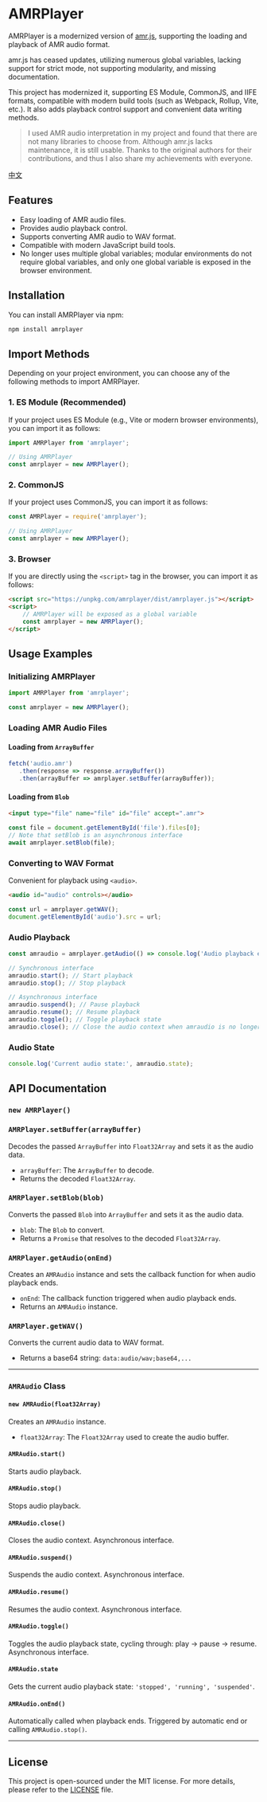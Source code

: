# AMRPlayer

AMRPlayer is a modernized version of [amr.js](https://github.com/jpemartins/amr.js), supporting the loading and playback of AMR audio format.

amr.js has ceased updates, utilizing numerous global variables, lacking support for strict mode, not supporting modularity, and missing documentation.

This project has modernized it, supporting ES Module, CommonJS, and IIFE formats, compatible with modern build tools (such as Webpack, Rollup, Vite, etc.). It also adds playback control support and convenient data writing methods.

> I used AMR audio interpretation in my project and found that there are not many libraries to choose from. Although amr.js lacks maintenance, it is still usable. Thanks to the original authors for their contributions, and thus I also share my achievements with everyone.

[中文](./README.CN.md)

## Features

- Easy loading of AMR audio files.
- Provides audio playback control.
- Supports converting AMR audio to WAV format.
- Compatible with modern JavaScript build tools.
- No longer uses multiple global variables; modular environments do not require global variables, and only one global variable is exposed in the browser environment.

## Installation

You can install AMRPlayer via npm:

```bash
npm install amrplayer
```

## Import Methods

Depending on your project environment, you can choose any of the following methods to import AMRPlayer.

### 1. ES Module (Recommended)

If your project uses ES Module (e.g., Vite or modern browser environments), you can import it as follows:

```javascript
import AMRPlayer from 'amrplayer';

// Using AMRPlayer
const amrplayer = new AMRPlayer();
```

### 2. CommonJS

If your project uses CommonJS, you can import it as follows:

```javascript
const AMRPlayer = require('amrplayer');

// Using AMRPlayer
const amrplayer = new AMRPlayer();
```

### 3. Browser

If you are directly using the `<script>` tag in the browser, you can import it as follows:

```html
<script src="https://unpkg.com/amrplayer/dist/amrplayer.js"></script>
<script>
    // AMRPlayer will be exposed as a global variable
    const amrplayer = new AMRPlayer();
</script>
```

## Usage Examples

### Initializing AMRPlayer

```javascript
import AMRPlayer from 'amrplayer';

const amrplayer = new AMRPlayer();
```

### Loading AMR Audio Files

#### Loading from `ArrayBuffer`

```javascript
fetch('audio.amr')
   .then(response => response.arrayBuffer())
   .then(arrayBuffer => amrplayer.setBuffer(arrayBuffer));
```

#### Loading from `Blob`

```html
<input type="file" name="file" id="file" accept=".amr">
```

```javascript
const file = document.getElementById('file').files[0];
// Note that setBlob is an asynchronous interface
await amrplayer.setBlob(file);
```

### Converting to WAV Format

Convenient for playback using `<audio>`.

```html
<audio id="audio" controls></audio>
```

```javascript
const url = amrplayer.getWAV();
document.getElementById('audio').src = url;
```

### Audio Playback

```javascript
const amraudio = amrplayer.getAudio(() => console.log('Audio playback ended'));

// Synchronous interface
amraudio.start(); // Start playback
amraudio.stop(); // Stop playback

// Asynchronous interface
amraudio.suspend(); // Pause playback
amraudio.resume(); // Resume playback
amraudio.toggle(); // Toggle playback state
amraudio.close(); // Close the audio context when amraudio is no longer needed
```

### Audio State

```javascript
console.log('Current audio state:', amraudio.state);
```

## API Documentation

### `new AMRPlayer()`

### `AMRPlayer.setBuffer(arrayBuffer)`

Decodes the passed `ArrayBuffer` into `Float32Array` and sets it as the audio data.

- `arrayBuffer`: The `ArrayBuffer` to decode.
- Returns the decoded `Float32Array`.

### `AMRPlayer.setBlob(blob)`

Converts the passed `Blob` into `ArrayBuffer` and sets it as the audio data.

- `blob`: The `Blob` to convert.
- Returns a `Promise` that resolves to the decoded `Float32Array`.

### `AMRPlayer.getAudio(onEnd)`

Creates an `AMRAudio` instance and sets the callback function for when audio playback ends.

- `onEnd`: The callback function triggered when audio playback ends.
- Returns an `AMRAudio` instance.

### `AMRPlayer.getWAV()`

Converts the current audio data to WAV format.

- Returns a base64 string: `data:audio/wav;base64,...`

---

### `AMRAudio` Class

#### `new AMRAudio(float32Array)`

Creates an `AMRAudio` instance.

- `float32Array`: The `Float32Array` used to create the audio buffer.

#### `AMRAudio.start()`

Starts audio playback.

#### `AMRAudio.stop()`

Stops audio playback.

#### `AMRAudio.close()`

Closes the audio context. Asynchronous interface.

#### `AMRAudio.suspend()`

Suspends the audio context. Asynchronous interface.

#### `AMRAudio.resume()`

Resumes the audio context. Asynchronous interface.

#### `AMRAudio.toggle()`

Toggles the audio playback state, cycling through: play -> pause -> resume. Asynchronous interface.

#### `AMRAudio.state`

Gets the current audio playback state: `'stopped', 'running', 'suspended'`.

#### `AMRAudio.onEnd()`

Automatically called when playback ends. Triggered by automatic end or calling `AMRAudio.stop()`.

---

## License

This project is open-sourced under the MIT license. For more details, please refer to the [LICENSE](LICENSE) file.